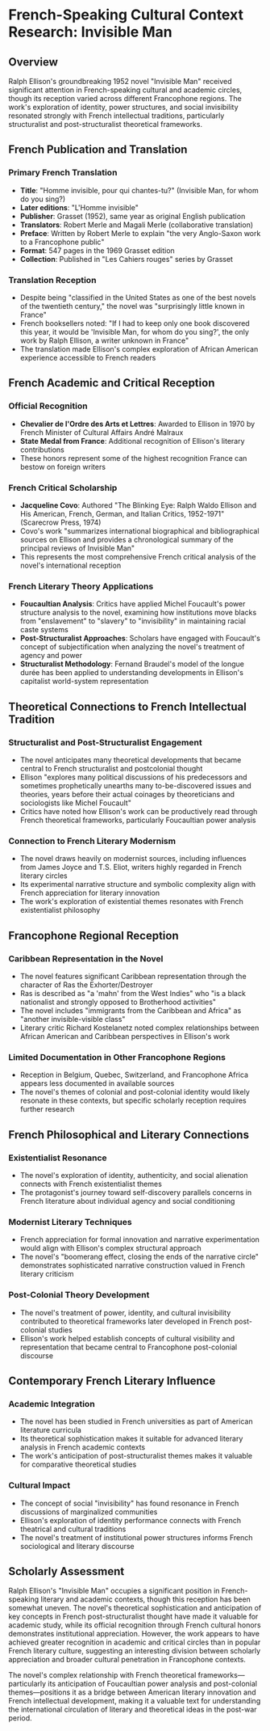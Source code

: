 # French-Speaking Cultural Context Research: Invisible Man

## Overview
Ralph Ellison's groundbreaking 1952 novel "Invisible Man" received significant attention in French-speaking cultural and academic circles, though its reception varied across different Francophone regions. The work's exploration of identity, power structures, and social invisibility resonated strongly with French intellectual traditions, particularly structuralist and post-structuralist theoretical frameworks.

## French Publication and Translation

### Primary French Translation
- **Title**: "Homme invisible, pour qui chantes-tu?" (Invisible Man, for whom do you sing?)
- **Later editions**: "L'Homme invisible"
- **Publisher**: Grasset (1952), same year as original English publication
- **Translators**: Robert Merle and Magali Merle (collaborative translation)
- **Preface**: Written by Robert Merle to explain "the very Anglo-Saxon work to a Francophone public"
- **Format**: 547 pages in the 1969 Grasset edition
- **Collection**: Published in "Les Cahiers rouges" series by Grasset

### Translation Reception
- Despite being "classified in the United States as one of the best novels of the twentieth century," the novel was "surprisingly little known in France"
- French booksellers noted: "If I had to keep only one book discovered this year, it would be 'Invisible Man, for whom do you sing?', the only work by Ralph Ellison, a writer unknown in France"
- The translation made Ellison's complex exploration of African American experience accessible to French readers

## French Academic and Critical Reception

### Official Recognition
- **Chevalier de l'Ordre des Arts et Lettres**: Awarded to Ellison in 1970 by French Minister of Cultural Affairs André Malraux
- **State Medal from France**: Additional recognition of Ellison's literary contributions
- These honors represent some of the highest recognition France can bestow on foreign writers

### French Critical Scholarship
- **Jacqueline Covo**: Authored "The Blinking Eye: Ralph Waldo Ellison and His American, French, German, and Italian Critics, 1952-1971" (Scarecrow Press, 1974)
- Covo's work "summarizes international biographical and bibliographical sources on Ellison and provides a chronological summary of the principal reviews of Invisible Man"
- This represents the most comprehensive French critical analysis of the novel's international reception

### French Literary Theory Applications
- **Foucaultian Analysis**: Critics have applied Michel Foucault's power structure analysis to the novel, examining how institutions move blacks from "enslavement" to "slavery" to "invisibility" in maintaining racial caste systems
- **Post-Structuralist Approaches**: Scholars have engaged with Foucault's concept of subjectification when analyzing the novel's treatment of agency and power
- **Structuralist Methodology**: Fernand Braudel's model of the longue durée has been applied to understanding developments in Ellison's capitalist world-system representation

## Theoretical Connections to French Intellectual Tradition

### Structuralist and Post-Structuralist Engagement
- The novel anticipates many theoretical developments that became central to French structuralist and postcolonial thought
- Ellison "explores many political discussions of his predecessors and sometimes prophetically unearths many to-be-discovered issues and theories, years before their actual coinages by theoreticians and sociologists like Michel Foucault"
- Critics have noted how Ellison's work can be productively read through French theoretical frameworks, particularly Foucaultian power analysis

### Connection to French Literary Modernism
- The novel draws heavily on modernist sources, including influences from James Joyce and T.S. Eliot, writers highly regarded in French literary circles
- Its experimental narrative structure and symbolic complexity align with French appreciation for literary innovation
- The work's exploration of existential themes resonates with French existentialist philosophy

## Francophone Regional Reception

### Caribbean Representation in the Novel
- The novel features significant Caribbean representation through the character of Ras the Exhorter/Destroyer
- Ras is described as "a 'mahn' from the West Indies" who "is a black nationalist and strongly opposed to Brotherhood activities"
- The novel includes "immigrants from the Caribbean and Africa" as "another invisible-visible class"
- Literary critic Richard Kostelanetz noted complex relationships between African American and Caribbean perspectives in Ellison's work

### Limited Documentation in Other Francophone Regions
- Reception in Belgium, Quebec, Switzerland, and Francophone Africa appears less documented in available sources
- The novel's themes of colonial and post-colonial identity would likely resonate in these contexts, but specific scholarly reception requires further research

## French Philosophical and Literary Connections

### Existentialist Resonance
- The novel's exploration of identity, authenticity, and social alienation connects with French existentialist themes
- The protagonist's journey toward self-discovery parallels concerns in French literature about individual agency and social conditioning

### Modernist Literary Techniques
- French appreciation for formal innovation and narrative experimentation would align with Ellison's complex structural approach
- The novel's "boomerang effect, closing the ends of the narrative circle" demonstrates sophisticated narrative construction valued in French literary criticism

### Post-Colonial Theory Development
- The novel's treatment of power, identity, and cultural invisibility contributed to theoretical frameworks later developed in French post-colonial studies
- Ellison's work helped establish concepts of cultural visibility and representation that became central to Francophone post-colonial discourse

## Contemporary French Literary Influence

### Academic Integration
- The novel has been studied in French universities as part of American literature curricula
- Its theoretical sophistication makes it suitable for advanced literary analysis in French academic contexts
- The work's anticipation of post-structuralist themes makes it valuable for comparative theoretical studies

### Cultural Impact
- The concept of social "invisibility" has found resonance in French discussions of marginalized communities
- Ellison's exploration of identity performance connects with French theatrical and cultural traditions
- The novel's treatment of institutional power structures informs French sociological and literary discourse

## Scholarly Assessment

Ralph Ellison's "Invisible Man" occupies a significant position in French-speaking literary and academic contexts, though this reception has been somewhat uneven. The novel's theoretical sophistication and anticipation of key concepts in French post-structuralist thought have made it valuable for academic study, while its official recognition through French cultural honors demonstrates institutional appreciation. However, the work appears to have achieved greater recognition in academic and critical circles than in popular French literary culture, suggesting an interesting division between scholarly appreciation and broader cultural penetration in Francophone contexts.

The novel's complex relationship with French theoretical frameworks—particularly its anticipation of Foucaultian power analysis and post-colonial themes—positions it as a bridge between American literary innovation and French intellectual development, making it a valuable text for understanding the international circulation of literary and theoretical ideas in the post-war period.